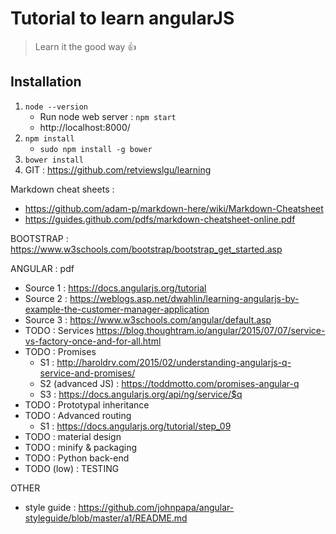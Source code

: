 # Tutorial to learn angularJS

> Learn it the good way :+1:

## Installation
1. ``` node --version ```
    * Run node web server : ```npm start```
    * http://localhost:8000/
2. ``` npm install ```
    * ```sudo npm install -g bower```
3. ``` bower install ```
4. GIT :
https://github.com/retviewslgu/learning




Markdown cheat sheets :
- https://github.com/adam-p/markdown-here/wiki/Markdown-Cheatsheet
- https://guides.github.com/pdfs/markdown-cheatsheet-online.pdf

BOOTSTRAP :
https://www.w3schools.com/bootstrap/bootstrap_get_started.asp

ANGULAR :
pdf
- Source 1 : https://docs.angularjs.org/tutorial
- Source 2 : https://weblogs.asp.net/dwahlin/learning-angularjs-by-example-the-customer-manager-application
- Source 3 : https://www.w3schools.com/angular/default.asp
- TODO : Services https://blog.thoughtram.io/angular/2015/07/07/service-vs-factory-once-and-for-all.html
- TODO : Promises
    * S1 : http://haroldrv.com/2015/02/understanding-angularjs-q-service-and-promises/
    * S2 (advanced JS) : https://toddmotto.com/promises-angular-q
    * S3 : https://docs.angularjs.org/api/ng/service/$q
- TODO : Prototypal inheritance
- TODO : Advanced routing
    * S1 : https://docs.angularjs.org/tutorial/step_09
- TODO : material design
- TODO : minify & packaging
- TODO : Python back-end
- TODO (low) : TESTING



OTHER
- style guide : https://github.com/johnpapa/angular-styleguide/blob/master/a1/README.md


